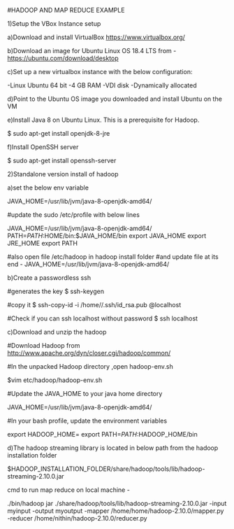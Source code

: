 #HADOOP AND MAP REDUCE EXAMPLE

1)Setup the VBox Instance setup 


a)Download and install VirtualBox https://www.virtualbox.org/

b)Download an image for Ubuntu Linux OS 18.4 LTS from -
https://ubuntu.com/download/desktop

c)Set up a new virtualbox instance with the below configuration:

-Linux Ubuntu 64 bit 
-4 GB RAM 
-VDI disk -Dynamically allocated 


d)Point to the Ubuntu OS image you downloaded and install Ubuntu on the VM 


e)Install Java 8 on Ubuntu Linux. This is a prerequisite for Hadoop.

$ sudo apt-get install openjdk-8-jre


f)Install OpenSSH server

$ sudo apt-get install openssh-server 



2)Standalone version install of hadoop 

a)set the below env variable


JAVA_HOME=/usr/lib/jvm/java-8-openjdk-amd64/

#update the sudo /etc/profile with below lines

JAVA_HOME=/usr/lib/jvm/java-8-openjdk-amd64/
PATH=$PATH:$HOME/bin:$JAVA_HOME/bin
export JAVA_HOME
export JRE_HOME
export PATH

#also open file /etc/hadoop in hadoop install folder
#and update file at its end -
JAVA_HOME=/usr/lib/jvm/java-8-openjdk-amd64/



b)Create a passwordless ssh

#generates the key
$ ssh-keygen

#copy it
$ ssh-copy-id -i /home/<uname>/.ssh/id_rsa.pub <uname>@localhost

#Check if you can ssh localhost without password 
$ ssh localhost



c)Download and unzip the hadoop

#Download Hadoop from http://www.apache.org/dyn/closer.cgi/hadoop/common/

#In the unpacked Hadoop directory ,open hadoop-env.sh

$vim etc/hadoop/hadoop-env.sh

#Update the JAVA_HOME to your java home directory

JAVA_HOME=/usr/lib/jvm/java-8-openjdk-amd64/


#In your bash profile, update the environment variables 

export HADOOP_HOME=<Your hadoop home directory path>
export PATH=$PATH:$HADOOP_HOME/bin


d)The hadoop streaming library is located in below path from the hadoop installation folder

$HADOOP_INSTALLATION_FOLDER/share/hadoop/tools/lib/hadoop-streaming-2.10.0.jar

cmd to run map reduce on local machine -

./bin/hadoop jar ./share/hadoop/tools/lib/hadoop-streaming-2.10.0.jar  -input myinput -output myoutput -mapper /home/home/hadoop-2.10.0/mapper.py -reducer /home/nithin/hadoop-2.10.0/reducer.py





